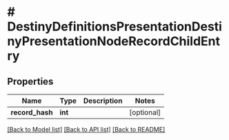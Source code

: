 # # DestinyDefinitionsPresentationDestinyPresentationNodeRecordChildEntry

## Properties

Name | Type | Description | Notes
------------ | ------------- | ------------- | -------------
**record_hash** | **int** |  | [optional]

[[Back to Model list]](../../README.md#models) [[Back to API list]](../../README.md#endpoints) [[Back to README]](../../README.md)
